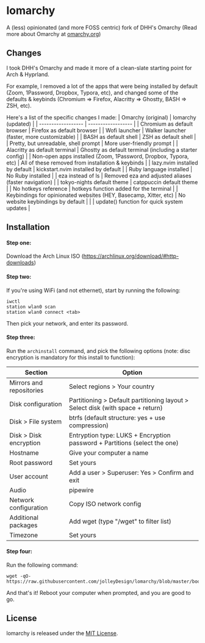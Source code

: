 # lomarchy

A (less) opinionated (and more FOSS centric) fork of DHH's Omarchy (Read more about Omarchy at [omarchy.org](https://omarchy.org))

## Changes

I took DHH's Omarchy and made it more of a clean-slate starting point for Arch & Hyprland. 

For example, I removed a lot of the apps that were being installed by default (Zoom, 1Password, Dropbox, Typora, etc), and changed some of the defaults & keybinds (Chromium => Firefox, Alacritty => Ghostty, BASH => ZSH, etc).

Here's a list of the specific changes I made:
| Omarchy (original) | lomarchy (updated) |
| ------------------ | ------------------ |
| Chromium as default browser | Firefox as default browser |
| Wofi launcher | Walker launcher (faster, more customizable) |
| BASH as default shell | ZSH as default shell |
| Pretty, but unreadable, shell prompt | More user-friendly prompt |
| Alacritty as default terminal | Ghostty as default terminal (including a starter config) |
| Non-open apps installed (Zoom, 1Password, Dropbox, Typora, etc) | All of these removed from installation & keybinds |
| lazy.nvim installed by default | kickstart.nvim installed by default |
| Ruby language installed | No Ruby installed |
| eza instead of ls | Removed eza and adjusted aliases (faster navigation) |
| tokyo-nights default theme | catppuccin default theme |
| No hotkeys reference | hotkeys function added for the terminal |
| Keybindings for opinionated websites (HEY, Basecamp, Xitter, etc) | No website keybindings by default | 
| | update() function for quick system updates |

## Installation
#### Step one:
Download the Arch Linux ISO (https://archlinux.org/download/#http-downloads)
#### Step two:
If you're using WiFi (and not ethernet), start by running the following:
```
iwctl
station wlan0 scan
station wlan0 connect <tab>
```
Then pick your network, and enter its password.
#### Step three:
Run the `archinstall` command, and pick the following options (note: disc encryption is mandatory for this install to function):

| Section | Option |
| ------- | ------ |
| Mirrors and repositories | Select regions > Your country |
| Disk configuration | Partitioning > Default partitioning layout > Select disk (with space + return) |
| Disk > File system | btrfs (default structure: yes + use compression) |
| Disk > Disk encryption | Entryption type: LUKS + Encryption password + Partitions (select the one) |
| Hostname | Give your computer a name |
| Root password | Set yours |
| User account | Add a user > Superuser: Yes > Confirm and exit |
| Audio | pipewire |
| Network configuration | Copy ISO network config |
| Additional packages | Add wget (type "/wget" to filter list) |
| Timezone | Set yours |

#### Step four:
Run the following command:
```
wget -qO- https://raw.githubusercontent.com/jolleyDesign/lomarchy/blob/master/boot.sh
```

And that's it! Reboot your computer when prompted, and you are good to go.

## License

lomarchy is released under the [MIT License](https://opensource.org/licenses/MIT).

